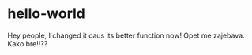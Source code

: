 # hello-world

Hey people, I changed it caus its better function now!
Opet me zajebava.
Kako bre!!??
